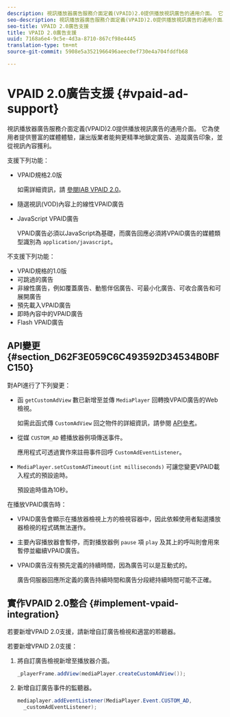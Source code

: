 ```yaml
---
description: 視訊播放器廣告服務介面定義(VPAID)2.0提供播放視訊廣告的通用介面。 它為使用者提供豐富的媒體體驗，讓出版業者能夠更精準地鎖定廣告、追蹤廣告印象，並從視訊內容獲利。
seo-description: 視訊播放器廣告服務介面定義(VPAID)2.0提供播放視訊廣告的通用介面。 它為使用者提供豐富的媒體體驗，讓出版業者能夠更精準地鎖定廣告、追蹤廣告印象，並從視訊內容獲利。
seo-title: VPAID 2.0廣告支援
title: VPAID 2.0廣告支援
uuid: 7168a6e4-9c5e-4d3a-8710-867cf98e4445
translation-type: tm+mt
source-git-commit: 5908e5a3521966496aeec0ef730e4a704fddfb68

---
```



# VPAID 2.0廣告支援 {#vpaid-ad-support}

視訊播放器廣告服務介面定義(VPAID)2.0提供播放視訊廣告的通用介面。 它為使用者提供豐富的媒體體驗，讓出版業者能夠更精準地鎖定廣告、追蹤廣告印象，並從視訊內容獲利。

支援下列功能：

* VPAID規格2.0版

   如需詳細資訊，請 [參閱IAB VPAID 2.0](https://www.iab.com/wp-content/uploads/2015/06/VPAID_2_0_Final_04-10-2012.pdf)。
* 隨選視訊(VOD)內容上的線性VPAID廣告
* JavaScript VPAID廣告

   VPAID廣告必須以JavaScript為基礎，而廣告回應必須將VPAID廣告的媒體類型識別為 `application/javascript`。

不支援下列功能：

* VPAID規格的1.0版
* 可跳過的廣告
* 非線性廣告，例如覆蓋廣告、動態伴侶廣告、可最小化廣告、可收合廣告和可展開廣告
* 預先載入VPAID廣告
* 即時內容中的VPAID廣告
* Flash VPAID廣告

## API變更 {#section_D62F3E059C6C493592D34534B0BFC150}

對API進行了下列變更：

* 函 `getCustomAdView` 數已新增至並傳 `MediaPlayer` 回轉換VPAID廣告的Web檢視。

   如需此函式傳 `CustomAdView` 回之物件的詳細資訊，請參閱 [API參考](https://help.adobe.com/en_US/primetime/api/psdk/javadoc_1.4/index.html)。

* 從媒 `CUSTOM_AD` 體播放器例項傳送事件。

   應用程式可透過實作來註冊事件回呼 `CustomAdEventListener`。

* `MediaPlayer.setCustomAdTimeout(int milliseconds)` 可讓您變更VPAID載入程式的預設逾時。

   預設逾時值為10秒。

<!--<a id="section_495700E1C5404A7B85307A4137C740C5"></a>-->

在播放VPAID廣告時：

* VPAID廣告會顯示在播放器檢視上方的檢視容器中，因此依賴使用者點選播放器檢視的程式碼無法運作。
* 主要內容播放器會暫停，而對播放器例 `pause` 項 `play` 及其上的呼叫則會用來暫停並繼續VPAID廣告。

* VPAID廣告沒有預先定義的持續時間，因為廣告可以是互動式的。

   廣告伺服器回應所定義的廣告持續時間和廣告分段總持續時間可能不正確。

## 實作VPAID 2.0整合 {#implement-vpaid-integration}

若要新增VPAID 2.0支援，請新增自訂廣告檢視和適當的聆聽器。

若要新增VPAID 2.0支援：

1. 將自訂廣告檢視新增至播放器介面。

   ```java
   _playerFrame.addView(mediaPlayer.createCustomAdView());
   ```

1. 新增自訂廣告事件的監聽器。

   ```java
   mediaplayer.addEventListener(MediaPlayer.Event.CUSTOM_AD,  
     _customAdEventListener);
   ```
